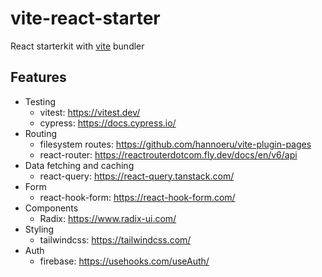 # vite-react-starter

React starterkit with [vite](https://vitejs.dev/) bundler

## Features

- Testing
  - vitest: https://vitest.dev/
  - cypress: https://docs.cypress.io/
- Routing
  - filesystem routes: https://github.com/hannoeru/vite-plugin-pages
  - react-router: https://reactrouterdotcom.fly.dev/docs/en/v6/api
- Data fetching and caching
  - react-query: https://react-query.tanstack.com/
- Form
  - react-hook-form: https://react-hook-form.com/
- Components
  - Radix: https://www.radix-ui.com/
- Styling
  - tailwindcss: https://tailwindcss.com/
- Auth
  - firebase: https://usehooks.com/useAuth/
